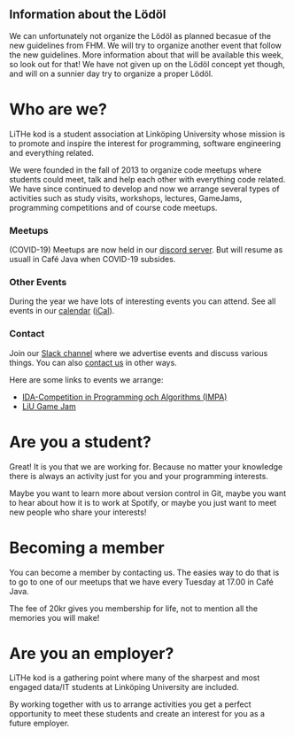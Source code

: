 <div id="important-information">
    <h2>
    Information about the Lödöl
    </h2>
    <p>
    We can unfortunately not organize the Lödöl as planned becasue of the new
    guidelines from FHM. We will try to organize another event that follow the new
    guidelines. More information about that will be available this week, so look
    out for that! We have not given up on the Lödöl concept yet though, and will on
    a sunnier day try to organize a proper Lödöl.
    </p>
</div>

# Who are we?

LiTHe kod is a student association at Linköping University whose mission
is to promote and inspire the interest for programming,
software engineering and everything related.

We were founded in the fall of 2013 to organize code meetups where students could
meet, talk and help each other with everything code related.
We have since continued to develop and now we arrange several types of activities
such as study visits, workshops, lectures, GameJams, programming competitions and
of course code meetups.

<div id="introduction">
	<div class="intro-card">
		<h3>Meetups</h3>
		<i class="symbol fas fa-mug-hot"></i>
		<p>
			<!--At 5pm every Tuesday we meet in Café Java to discuss everything related to programming.-->
			(COVID-19) Meetups are now held in our <a href="https://discord.gg/UG5YYsN">discord server</a>.
			But will resume as usuall in Café Java when COVID-19 subsides.
		</p>
	</div>
	<div class="intro-card">
		<h3>Other Events</h3>
		<i class="symbol fas fa-calendar-day"></i>
		<p>
			During the year we have lots of interesting events you can attend.
			See all events in our <a
			href="https://calendar.google.com/calendar/b/0?cid=bGl0aGVrb2Quc2VfZmE0bXNnbDdxcG1zZG5zNW9jNGZxNDhhZ29AZ3JvdXAuY2FsZW5kYXIuZ29vZ2xlLmNvbQ">calendar</a>
			(<a href="https://calendar.google.com/calendar/ical/lithekod.se_fa4msgl7qpmsdns5oc4fq48ago%40group.calendar.google.com/public/basic.ics">iCal</a>).
		</p>
	</div>
	<div class="intro-card">
		<h3>Contact</h3>
		<i class="symbol fab fa-slack"></i>
		<p>
			Join our <a href="https://lithe-kod.slack.com/">Slack channel</a> where we advertise events and
			discuss various things.
			You can also <a href="/contact/en/">contact us</a> in other ways.
		</p>
	</div>
</div>

Here are some links to events we arrange:

* [IDA-Competition in Programming och Algorithms (IMPA)](https://www.ida.liu.se/projects/impa/new/)
* [LiU Game Jam](https://lithekod.se/gamejam/en/)

# Are you a student?

Great! It is you that we are working for.
Because no matter your knowledge there is always an activity just for you and
your programming interests.

Maybe you want to learn more about version control in Git,
maybe you want to hear about how it is to work at Spotify,
or maybe you just want to meet new people who share your interests!

# Becoming a member

You can become a member by contacting us. The easies way to do that
is to go to one of our meetups that we have every Tuesday at 17.00 in Café Java.

The fee of 20kr gives you membership for life, not to mention all
the memories you will make!

# Are you an employer?

LiTHe kod is a gathering point where many of the sharpest and most engaged data/IT
students at Linköping University are included.

By working together with us to arrange activities you get a perfect opportunity to
meet these students and create an interest for you as a future employer.

